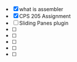 - [x] what is assembler
- [x] CPS 205 Assignment 
- [ ] Sliding Panes plugin
- [ ] 
- [ ] 
- [ ] 
- [ ] 
- [ ] 
